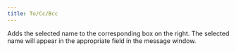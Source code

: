 ```yaml
---
title: To/Cc/Bcc
---
```



Adds the selected name to the corresponding box on the right. The selected  name will appear in the appropriate field in the message window.

